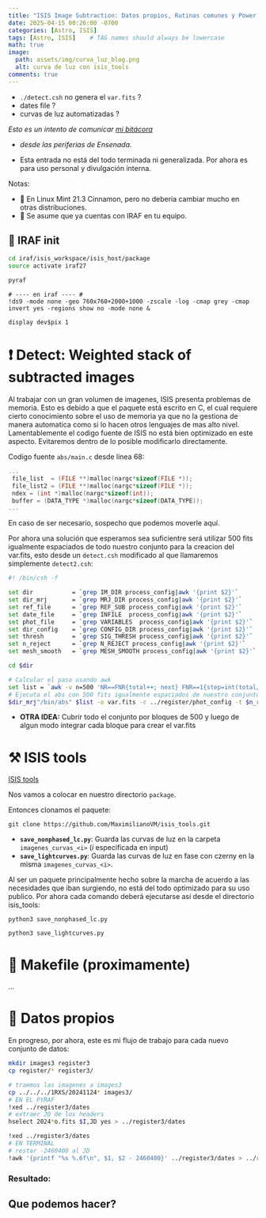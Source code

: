 ```yaml
---
title: "ISIS Image Subtraction: Datos propios, Rutinas comunes y Power ups"
date: 2025-04-15 00:26:00 -0700
categories: [Astro, ISIS]
tags: [Astro, ISIS]    # TAG names should always be lowercase
math: true
image:
  path: assets/img/curva_luz_blog.png
  alt: curva de luz con isis_tools
comments: true
---
```


* `./detect.csh` no genera el `var.fits` ?
*  dates file ? 
*  curvas de luz automatizadas ?

*Esto es un intento de comunicar [mi bitácora](https://veiled-foxtail-58f.notion.site/Bit-cora-Marzo-1-1ab47b4dc47e80a8966cd405cbfb964d)*
* _desde las periferias de Ensenada._

* Esta entrada no está del todo terminada ni generalizada. Por ahora es para uso personal y divulgación interna.

Notas: 
* 🍂 En Linux Mint 21.3 Cinnamon, pero no debería cambiar mucho en otras distribuciones.
* 🌌 Se asume que ya cuentas con IRAF en tu equipo.

## 🌌 IRAF init

```bash
cd iraf/isis_workspace/isis_host/package
source activate iraf27

pyraf
```

```shell 
# ---- en iraf ---- #
!ds9 -mode none -geo 760x760+2000+1000 -zscale -log -cmap grey -cmap invert yes -regions show no -mode none &

display dev$pix 1
```

# ❗ Detect: Weighted stack of subtracted images
Al trabajar con un gran volumen de imagenes, ISIS presenta problemas de memoria. Esto es debido a que el paquete está escrito en C, el cual requiere cierto conocimiento sobre el uso de memoria ya que no la gestiona de manera automatica como si lo hacen otros lenguajes de mas alto nivel. Lamentablemente el codigo fuente de ISIS no está bien optimizado en este aspecto. Evitaremos dentro de lo posible modificarlo directamente. 

Codigo fuente `abs/main.c` desde linea 68: 
```c
...
 file_list  = (FILE **)malloc(nargc*sizeof(FILE *));
 file_list2 = (FILE **)malloc(nargc*sizeof(FILE *));
 ndex = (int *)malloc(nargc*sizeof(int));
 buffer = (DATA_TYPE *)malloc(nargc*sizeof(DATA_TYPE));
...
```
En caso de ser necesario, sospecho que podemos moverle aquí.

Por ahora una solución que esperamos sea suficientre será utilizar 500 fits igualmente espaciados de todo nuestro conjunto para la creacion del var.fits, esto desde un `detect.csh` modificado al que llamaremos simplemente `detect2.csh`: 

```sh
#! /bin/csh -f

set dir           = `grep IM_DIR process_config|awk '{print $2}'`
set dir_mrj       = `grep MRJ_DIR process_config|awk '{print $2}'`
set ref_file      = `grep REF_SUB process_config|awk '{print $2}'`
set date_file     = `grep INFILE  process_config|awk '{print $2}'`
set phot_file     = `grep VARIABLES  process_config|awk '{print $2}'`
set dir_config    = `grep CONFIG_DIR process_config|awk '{print $2}'`
set thresh        = `grep SIG_THRESH process_config|awk '{print $2}'`
set n_reject      = `grep N_REJECT process_config|awk '{print $2}'`
set mesh_smooth   = `grep MESH_SMOOTH process_config|awk '{print $2}'`

cd $dir

# Calcular el paso usando awk
set list = `awk -v n=500 'NR==FNR{total++; next} FNR==1{step=int(total/n)} (FNR-1)%step==0 {print "conv_"$1}' $date_file $date_file | head -500`
# Ejecuta el abs con 500 fits igualmente espaciados de nuestro conjunto
$dir_mrj"/bin/abs" $list -o var.fits -c ../register/phot_config -t $n_reject -s $mesh_smooth -m
```

* **OTRA IDEA:** Cubrir todo el conjunto por bloques de 500 y luego de algun modo integrar cada bloque para crear el var.fits

# ⚒️ ISIS tools

[ISIS tools](https://github.com/MaximilianoVM/isis_tools)

Nos vamos a colocar en nuestro directorio `package`.

Entonces clonamos el paquete: 

```shell
git clone https://github.com/MaximilianoVM/isis_tools.git
```

* **`save_nonphased_lc.py`**: Guarda las curvas de luz en la carpeta `imagenes_curvas_<i>` (*i* especificada en input)
* **`save_lightcurves.py`**: Guarda las curvas de luz en fase con czerny en la misma `imagenes_curvas_<i>`.

Al ser un paquete principalmente hecho sobre la marcha de acuerdo a las necesidades que iban surgiendo, no está del todo optimizado para su uso publico. 
Por ahora cada comando deberá ejecutarse así desde el directorio isis_tools: 

```shell
python3 save_nonphased_lc.py

python3 save_lightcurves.py
```


# 🔨 Makefile (proximamente)

...

# 🌠 Datos propios

En progreso, por ahora, este es mi flujo de trabajo para cada nuevo conjunto de datos: 

```bash
mkdir images3 register3
cp register/* register3/

# traemos las imagenes a images3
cp ../../../1RXS/20241124* images3/
# EN EL PYRAF 
!xed ../register3/dates
# extraer JD de los headers
hselect 2024*o.fits $I,JD yes > ../register3/dates

!xed ../register3/dates
# EN TERMINAL
# restar -2460400 al JD
!awk '{printf "%s %.6f\n", $1, $2 - 2460400}' ../register3/dates > ../register3/dates.tmp && mv ../register3/dates.tmp ../register3/dates
```

### Resultado:
<!--
- Todo el contenido de `/isis` (incluyendo `package`, binarios y demás) estará **en tu host** dentro de `isis_host`.
- Los cambios que hagas dentro o fuera del contenedor estarán sincronizados.
- No vas a perder nada al hacer `exit`.
-->
## Que podemos hacer?
<!--
- ✅ Sí corre el `./install`.
- ✅ Sí corre el `./process.csh` y el resto de instrucciones `.csh` sin ningun problema. 
- ✅ Sí se pueden abrir en el el host los **.fits** generados en el contenedor.
-->




